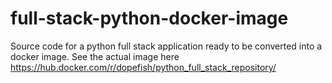 # full-stack-python-docker-image
Source code for a python full stack application ready to be converted into a docker image. See the actual image here https://hub.docker.com/r/dopefish/python_full_stack_repository/
